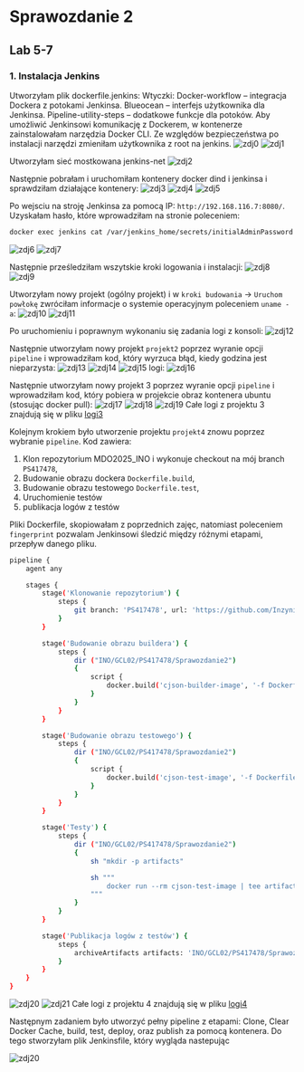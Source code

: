 # Sprawozdanie 2 
## Lab 5-7
### 1.  Instalacja Jenkins
Utworzyłam plik dockerfile.jenkins:
Wtyczki: Docker-workflow – integracja Dockera z potokami Jenkinsa. Blueocean – interfejs użytkownika dla Jenkinsa. Pipeline-utility-steps – dodatkowe funkcje dla potoków. Aby umożliwić Jenkinsowi komunikację z Dockerem, w kontenerze zainstalowałam narzędzia Docker CLI. Ze względów bezpieczeństwa po instalacji narzędzi zmieniłam użytkownika z root na jenkins.
![zdj0](screenshots2/51.png)
![zdj1](screenshots2/50.png)


Utworzyłam sieć mostkowana jenkins-net
![zdj2](screenshots2/52.png)


Następnie pobrałam i uruchomiłam kontenery docker dind i jenkinsa i sprawdziłam działające kontenery:
![zdj3](screenshots2/53.png)
![zdj4](screenshots2/55.png)
![zdj5](screenshots2/56.png)

Po wejsciu na stroję Jenkinsa za pomocą IP: `http://192.168.116.7:8080/`. Uzyskałam hasło, które wprowadziłam na stronie poleceniem:
```bash
docker exec jenkins cat /var/jenkins_home/secrets/initialAdminPassword
```
![zdj6](screenshots2/58.png)
![zdj7](screenshots2/57.png)


Następnie prześledziłam wszytskie kroki logowania i instalacji:
![zdj8](screenshots2/59.png)
![zdj9](screenshots2/60.png)


Utworzyłam nowy projekt (ogólny projekt) i w `kroki budowania` -> `Uruchom powłokę` zwróciłam informacje o systemie operacyjnym poleceniem `uname -a`:
![zdj10](screenshots2/61.png)
![zdj11](screenshots2/62.png)


Po uruchomieniu i poprawnym wykonaniu się zadania logi z konsoli:
![zdj12](screenshots2/63.png)


Następnie utworzyłam nowy projekt `projekt2` poprzez wyranie opcji `pipeline` i wprowadziłam kod, który wyrzuca błąd, kiedy godzina jest nieparzysta:
![zdj13](screenshots2/65.png)
![zdj14](screenshots2/66.png)
![zdj15](screenshots2/64.png)
logi:
![zdj16](screenshots2/68.png)


Następnie utworzyłam nowy projekt 3 poprzez wyranie opcji `pipeline` i wprowadziłam kod, który pobiera w projekcie obraz kontenera ubuntu (stosując docker pull):
![zdj17](screenshots2/71.png)
![zdj18](screenshots2/70.png)
![zdj19](screenshots2/69.png)
Całe logi z projektu 3 znajdują się w pliku [logi3](screenshots2/logi3.txt)


Kolejnym krokiem było utworzenie projektu `projekt4` znowu poprzez wybranie `pipeline`. 
Kod zawiera:
1) Klon repozytorium MDO2025_INO i wykonuje checkout na mój branch `PS417478`,
2) Budowanie obrazu dockera `Dockerfile.build`,
3) Budowanie obrazu testowego `Dockerfile.test`,
4) Uruchomienie testów
5) publikacja logów z testów

Pliki Dockerfile, skopiowałam z poprzednich zajęc, natomiast poleceniem `fingerprint` pozwalam Jenkinsowi śledzić między różnymi etapami, przepływ danego pliku.
```bash
pipeline {
    agent any

    stages {
        stage('Klonowanie repozytorium') { 
            steps {
                git branch: 'PS417478', url: 'https://github.com/InzynieriaOprogramowaniaAGH/MDO2025_INO.git'
            }
        }

        stage('Budowanie obrazu buildera') {
            steps {
                dir ("INO/GCL02/PS417478/Sprawozdanie2")
                {
                    script {
                        docker.build('cjson-builder-image', '-f Dockerfile.build .')
                    }
                }
            }
        }

        stage('Budowanie obrazu testowego') {
            steps {
                dir ("INO/GCL02/PS417478/Sprawozdanie2")
                {
                    script {
                        docker.build('cjson-test-image', '-f Dockerfile.test .')
                    }
                }
            }
        }

        stage('Testy') {
            steps {
                dir ("INO/GCL02/PS417478/Sprawozdanie2")
                {
                    sh "mkdir -p artifacts"

                    sh """
                        docker run --rm cjson-test-image | tee artifacts/test.log
                    """
                }    
            }
        }

        stage('Publikacja logów z testów') {
            steps {
                archiveArtifacts artifacts: 'INO/GCL02/PS417478/Sprawozdanie2/artifacts/test.log', fingerprint: true
            }
        }
    }
}
```
![zdj20](screenshots2/72.png)
![zdj21](screenshots2/73.png)
Całe logi z projektu 4 znajdują się w pliku [logi4](screenshots2/logi4.txt)


Następnym zadaniem było utworzyć pełny pipeline z etapami: Clone, Clear Docker Cache, build, test, deploy, oraz publish za pomocą kontenera. 
Do tego stworzyłam plik Jenkinsfile, który wygląda nastepując

![zdj20](screenshots2/74.png)